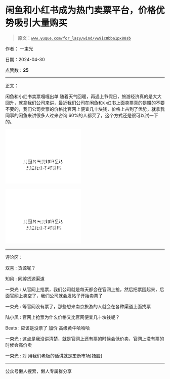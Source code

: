# 闲鱼和小红书成为热门卖票平台，价格优势吸引大量购买

> 原文：[`www.yuque.com/for_lazy/wind/vw9ic8bba1px88sb`](https://www.yuque.com/for_lazy/wind/vw9ic8bba1px88sb)

作者： 一束光

日期：2024-04-30

点赞数：**25**

* * *

正文：

闲鱼和小红书卖票嘎嘎出单
随着天气回暖，再遇上节假日，旅游经济真的是大大回升，就拿我们公司来讲，最近我们公司在闲鱼和小红书上面卖票真的是赚的不要不要的，我们公司卖票的价格比官网上便宜几十块钱，价格上占到了优势，就拿我同事的闲鱼来讲很多人过来咨询 60%的人都买了，这个方式还是很可以试一下的。

![](img/a49f3d95aec0120535e85a944a48cb18.png)

![](img/809589f770907ae24bcf4e37f2e7a0d3.png)

* * *

评论区：

双喜 : 货源呢？

知风 : 同蹲货源渠道

一束光 : 从官网上抢票，我们公司就是每天都会在官网上抢，然后把票囤起来，后面官网上卖空了，我们公司就会发帖子开始卖票了

一束光 : 等官网没有票了，那些想来南京旅游的人就会在各种渠道上面找票

陆小凤 : 官网上抢票为什么价格又比官网便宜几十块钱呢？

Beats : 应该是没票了 加价 高级黄牛哈哈哈

一束光 : 这点是我没讲清楚，就是官网上还有票的时候会低价卖，官网上没有票的时候会高价卖

一束光 : 对 用我们老板的话讲就是垄断市场[捂脸]

* * *

公众号懒人搜索，懒人专属群分享